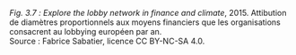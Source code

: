 *Fig. 3.7 :* *Explore the lobby network in finance and climate*, 2015. Attibution de diamètres proportionnels aux moyens financiers que les organisations consacrent au lobbying européen par an.  
Source : Fabrice Sabatier, licence CC BY-NC-SA 4.0.
